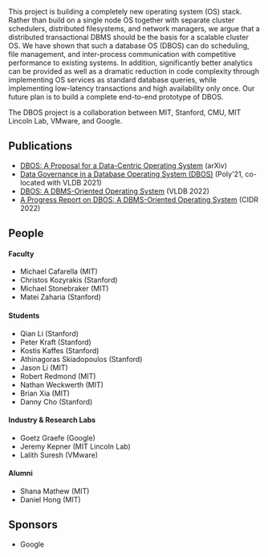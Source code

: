 This project is building a completely new operating system (OS) stack. Rather than build on a single node OS together with separate cluster schedulers, distributed filesystems, and network managers, we argue that a distributed transactional DBMS should be the basis for a scalable cluster OS.
We have shown that such a database OS (DBOS) can do scheduling, file management, and inter-process communication with competitive performance to existing systems. 
In addition, significantly better analytics can be provided as well as a dramatic reduction in code complexity through implementing OS services as standard database queries, while implementing low-latency transactions and high availability only once.
Our future plan is to build a complete end-to-end prototype of DBOS.

The DBOS project is a collaboration between MIT, Stanford, CMU, MIT Lincoln Lab, VMware, and Google.

## Publications
- [DBOS: A Proposal for a Data-Centric Operating System](https://arxiv.org/abs/2007.11112) (arXiv)
- [Data Governance in a Database Operating System (DBOS)](https://link.springer.com/chapter/10.1007/978-3-030-93663-1_4) (Poly'21, co-located with VLDB 2021)
- [DBOS: A DBMS-Oriented Operating System](https://vldb.org/pvldb/vol15/p21-skiadopoulos.pdf) (VLDB 2022)
- [A Progress Report on DBOS: A DBMS-Oriented Operating System](http://cidrdb.org/cidr2022/papers/p26-li.pdf) (CIDR 2022)

## People

#### Faculty
- Michael Cafarella (MIT)
- Christos Kozyrakis (Stanford)
- Michael Stonebraker (MIT)
- Matei Zaharia (Stanford)

#### Students
- Qian Li (Stanford)
- Peter Kraft (Stanford)
- Kostis Kaffes (Stanford)
- Athinagoras Skiadopoulos (Stanford)
- Jason Li (MIT)
- Robert Redmond (MIT)
- Nathan Weckwerth (MIT)
- Brian Xia (MIT)
- Danny Cho (Stanford)

#### Industry & Research Labs
- Goetz Graefe (Google)
- Jeremy Kepner (MIT Lincoln Lab)
- Lalith Suresh (VMware)

#### Alumni
- Shana Mathew (MIT)
- Daniel Hong (MIT)

## Sponsors
- Google
